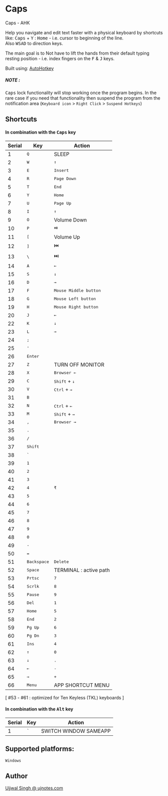 # Caps

Caps - AHK

Help you navigate and edit text faster with a physical keyboard by shortcuts like: <kbd>Caps</kbd> + <kbd>Y</kbd> : <kbd>Home</kbd> - i.e. cursor to beginning of the line.  
Also <kbd>W</kbd><kbd>S</kbd><kbd>A</kbd><kbd>D</kbd> to direction keys.

The main goal is to Not have to lift the hands from their default typing resting position - i.e. index fingers on the <kbd>F</kbd> & <kbd>J</kbd> keys.

Built using: [AutoHotkey](https://www.autohotkey.com)


##### NOTE :

<kbd>Caps</kbd> lock functionality will stop working once the program begins. In the rare case if you need that functionality then suspend the program from the notification area (`Keyboard icon` > `Right Click` > `Suspend Hotkeys`)


## Shortcuts

#### In combination with the <kbd>Caps</kbd> key
| Serial | Key | Action |
|--------|-----|--------|
1|<kbd>Q</kbd>|SLEEP
2|<kbd>W</kbd>|<kbd>↑</kbd>
3|<kbd>E</kbd>|<kbd>Insert</kbd>
4|<kbd>R</kbd>|<kbd>Page Down</kbd>
5|<kbd>T</kbd>|<kbd>End</kbd>
6|<kbd>Y</kbd>|<kbd>Home</kbd>
7|<kbd>U</kbd>|<kbd>Page Up</kbd>
8|<kbd>I</kbd>|<kbd>↑</kbd>
9|<kbd>O</kbd>|Volume Down
10|<kbd>P</kbd>|<kbd>⏯️</kbd>
11|<kbd>[</kbd>|Volume Up
12|<kbd>]</kbd>|⏮️
13|<kbd>\\</kbd>|⏭️
14|<kbd>A</kbd>|<kbd>←</kbd>
15|<kbd>S</kbd>|<kbd>↓</kbd>
16|<kbd>D</kbd>|<kbd>→</kbd>
17|<kbd>F</kbd>|<kbd>Mouse Middle button</kbd>
18|<kbd>G</kbd>|<kbd>Mouse Left button</kbd>
19|<kbd>H</kbd>|<kbd>Mouse Right button</kbd>
20|<kbd>J</kbd>|<kbd>←</kbd>
22|<kbd>K</kbd>|<kbd>↓</kbd>
23|<kbd>L</kbd>|<kbd>→</kbd>
24|<kbd>;</kbd>|
25|<kbd>'</kbd>|
26|<kbd>Enter</kbd>|
27|<kbd>Z</kbd>|TURN OFF MONITOR
28|<kbd>X</kbd>|<kbd>Browser ←</kbd>
29|<kbd>C</kbd>|<kbd>Shift</kbd> + <kbd>↓</kbd>
30|<kbd>V</kbd>|<kbd>Ctrl</kbd> + <kbd>→</kbd>
31|<kbd>B</kbd>
32|<kbd>N</kbd>|<kbd>Ctrl</kbd> + <kbd>←</kbd>
33|<kbd>M</kbd>|<kbd>Shift</kbd> + <kbd>→</kbd>
34|<kbd>,</kbd>|<kbd>Browser →</kbd>
35|<kbd>.</kbd>
36|<kbd>/</kbd>
37|<kbd>Shift</kbd>
38|<kbd>`</kbd>
39|<kbd>1</kbd>
40|<kbd>2</kbd>
41|<kbd>3</kbd>
42|<kbd>4</kbd>|<kbd>₹</kbd>
43|<kbd>5</kbd>
44|<kbd>6</kbd>
45|<kbd>7</kbd>
46|<kbd>8</kbd>
47|<kbd>9</kbd>
48|<kbd>0</kbd>
49|<kbd>-</kbd>
50|<kbd>=</kbd>
51|<kbd>Backspace</kbd>|<kbd>Delete</kbd>
52|<kbd>Space</kbd>|TERMINAL : active path
53|<kbd>Prtsc</kbd>|<kbd>7</kbd>
54|<kbd>Scrlk</kbd>|<kbd>8</kbd>
55|<kbd>Pause</kbd>|<kbd>9</kbd>
56|<kbd>Del</kbd>|<kbd>1</kbd>
57|<kbd>Home</kbd>|<kbd>5</kbd>
58|<kbd>End</kbd>|<kbd>2</kbd>
59|<kbd>Pg Up</kbd>|<kbd>6</kbd>
60|<kbd>Pg Dn</kbd>|<kbd>3</kbd>
61|<kbd>Ins</kbd>|<kbd>4</kbd>
62|<kbd>↑</kbd>|<kbd>0</kbd>
63|<kbd>↓</kbd>|<kbd>.</kbd>
64|<kbd>←</kbd>|<kbd>-</kbd>
65|<kbd>→</kbd>|<kbd>+</kbd>
66|<kbd>Menu</kbd>|APP SHORTCUT MENU

[ #53 - #61 : optimized for Ten Keyless (TKL) keyboards ]

#### In combination with the <kbd>Alt</kbd> key
| Serial | Key | Action |
|--------|-----|--------|
1|<kbd>`</kbd>|SWITCH WINDOW SAMEAPP


## Supported platforms:
`Windows`


## Author

[Ujjwal Singh @ ujnotes.com](https://ujnotes.com/about_me)
